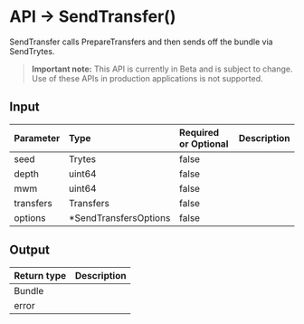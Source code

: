 # API -> SendTransfer()
SendTransfer calls PrepareTransfers and then sends off the bundle via SendTrytes.
> **Important note:** This API is currently in Beta and is subject to change. Use of these APIs in production applications is not supported.

## Input

| Parameter       | Type | Required or Optional | Description |
|:---------------|:--------|:--------| :--------|
| seed | Trytes | false |   |
| depth | uint64 | false |   |
| mwm | uint64 | false |   |
| transfers | Transfers | false |   |
| options | *SendTransfersOptions | false |   |


## Output

| Return type     | Description |
|:---------------|:--------|
| Bundle |  |
| error |  |


